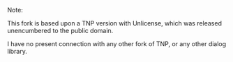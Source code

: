 Note: 

This fork is based upon a TNP version with Unlicense, which was released unencumbered to the public domain. 

I have no present connection with any other fork of TNP, or any other dialog library. 
